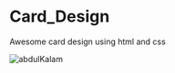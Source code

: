 # Card_Design
Awesome card design using html and css

![abdulKalam](https://user-images.githubusercontent.com/91965672/194757126-d97e2e58-0de9-45d3-a1e4-25ff88429971.png)


